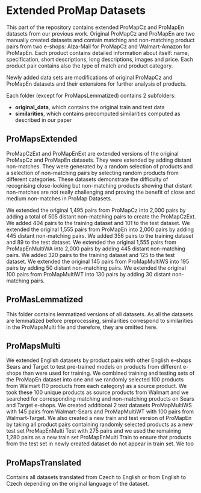 # Extended ProMap Datasets
This part of the repository contains extended ProMapCz and ProMapEn datasets from our previous work.
Original ProMapCz and ProMapEn are two manually created datasets and contain matching and non-matching product pairs from two e-shops: Alza-Mall for ProMapCz and Walmart-Amazon for ProMapEn. Each product contains detailed information about itself: name, specification, short descriptions, long descriptions, images and price. Each product pair contains also the type of match and product category.

Newly added data sets are modifications of original ProMapCz and ProMapEn datasets and their extensions for further analysis of products.

Each folder (except for ProMapsLemmatized) contains 2 subfolders:
* **original_data**, which contains the original train and test data
* **similarities**, which contains precomputed similarities computed as described in our paper


## ProMapsExtended
ProMapCzExt and ProMapEnExt are extended versions of the original ProMapCz and ProMapEn datasets. They were extended by adding distant non-matches. They were generated by a random selection of products and a selection of non-matching pairs by selecting random products from different categories. These datasets demonstrate the difficulty of recognising close-looking but non-matching products showing that distant non-matches are not really challenging and proving the benefit of close and medium non-matches in ProMap Datasets.
 
We extended the original 1,495 pairs from ProMapCz into 2,000 pairs by adding a total of 505 distant non-matching pairs to create the ProMapCzExt. We added 404 pairs to the training dataset and 101 to the test dataset.
We extended the original 1,555 pairs from ProMapEn into 2,000 pairs by adding 445 distant non-matching pairs. We added 356 pairs to the training dataset and 89 to the test dataset.
We extended the original 1,555 pairs from ProMapEnMultiWA into 2,000 pairs by adding 445 distant non-matching pairs. We added 320 pairs to the training dataset and 125 to the test dataset.
We extended the original 145 pairs from ProMapMultiWS into 195 pairs by adding 50 distant non-matching pairs.
We extended the original 100 pairs from ProMapMultiWT into 130 pairs by adding 30 distant non-matching pairs.

## ProMasLemmatized
This folder contains lemmatized versions of all datasets. As all the datasets are lemmatized before preprocessing, similarities correspond to similarities in the ProMapsMulti file and therefore, they are omitted here.


## ProMapsMulti
We extended English datasets by product pairs with other English e-shops Sears and Target to test pre-trained models on products from different e-shops than were used for training.
We combined training and testing sets of the ProMapEn dataset into one and we randomly selected 100 products from Walmart (10 products from each category) as a source product. We took these 100 unique products as source products from Walmart and we searched for corresponding matching and non-matching products on Sears and Target e-shops.
We created additional 2 test datasets ProMapMultiWS with 145 pairs from Walmart-Sears and ProMapMultiWT with 100 pairs from Walmart-Target.
We also created a new train and test version of ProMapEn by taking all product pairs containing randomly selected products as a new test set ProMapEnMulti Test with 275 pairs and we used the remaining 1,280 pairs as a new train set ProMapEnMulti Train to ensure that products from the test set in newly created dataset do not appear in train set.
We too

## ProMapsTranslated
Contains all datasets translated from Czech to English or from English to Czech depending on the original language of the dataset.
